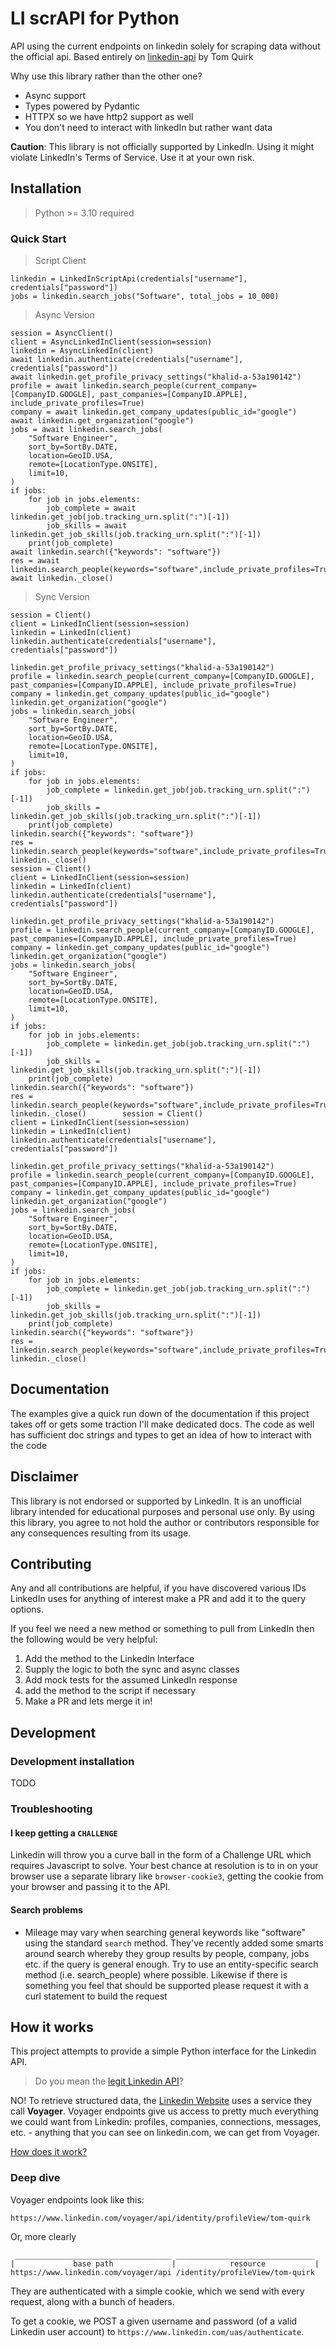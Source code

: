 # LI scrAPI for Python

API using the current endpoints on linkedin solely for scraping data without the official api.
Based entirely on [linkedin-api](https://github.com/tomquirk/linkedin-api) by Tom Quirk

Why use this library rather than the other one?
 - Async support
 - Types powered by Pydantic
 - HTTPX so we have http2 support as well
 - You don't need to interact with linkedIn but rather want data

**Caution**: This library is not officially supported by LinkedIn. Using it might violate LinkedIn's Terms of Service. Use it at your own risk.

## Installation

> Python >= 3.10 required

### Quick Start
> Script Client
```
linkedin = LinkedInScriptApi(credentials["username"], credentials["password"])
jobs = linkedin.search_jobs("Software", total_jobs = 10_000)
```

>Async Version

```
session = AsyncClient()
client = AsyncLinkedInClient(session=session)
linkedin = AsyncLinkedIn(client)
await linkedin.authenticate(credentials["username"], credentials["password"])
await linkedin.get_profile_privacy_settings("khalid-a-53a190142")
profile = await linkedin.search_people(current_company=[CompanyID.GOOGLE], past_companies=[CompanyID.APPLE], include_private_profiles=True)
company = await linkedin.get_company_updates(public_id="google")
await linkedin.get_organization("google")
jobs = await linkedin.search_jobs(
    "Software Engineer",
    sort_by=SortBy.DATE,
    location=GeoID.USA,
    remote=[LocationType.ONSITE],
    limit=10,
)
if jobs:
    for job in jobs.elements:
        job_complete = await linkedin.get_job(job.tracking_urn.split(":")[-1])
        job_skills = await linkedin.get_job_skills(job.tracking_urn.split(":")[-1])
    print(job_complete)
await linkedin.search({"keywords": "software"})
res = await linkedin.search_people(keywords="software",include_private_profiles=True)
await linkedin._close()
```

> Sync Version
```
session = Client()
client = LinkedInClient(session=session)
linkedin = LinkedIn(client)
linkedin.authenticate(credentials["username"], credentials["password"])

linkedin.get_profile_privacy_settings("khalid-a-53a190142")
profile = linkedin.search_people(current_company=[CompanyID.GOOGLE], past_companies=[CompanyID.APPLE], include_private_profiles=True)
company = linkedin.get_company_updates(public_id="google")
linkedin.get_organization("google")
jobs = linkedin.search_jobs(
    "Software Engineer",
    sort_by=SortBy.DATE,
    location=GeoID.USA,
    remote=[LocationType.ONSITE],
    limit=10,
)
if jobs:
    for job in jobs.elements:
        job_complete = linkedin.get_job(job.tracking_urn.split(":")[-1])
        job_skills = linkedin.get_job_skills(job.tracking_urn.split(":")[-1])
    print(job_complete)
linkedin.search({"keywords": "software"})
res = linkedin.search_people(keywords="software",include_private_profiles=True)
linkedin._close()
session = Client()
client = LinkedInClient(session=session)
linkedin = LinkedIn(client)
linkedin.authenticate(credentials["username"], credentials["password"])

linkedin.get_profile_privacy_settings("khalid-a-53a190142")
profile = linkedin.search_people(current_company=[CompanyID.GOOGLE], past_companies=[CompanyID.APPLE], include_private_profiles=True)
company = linkedin.get_company_updates(public_id="google")
linkedin.get_organization("google")
jobs = linkedin.search_jobs(
    "Software Engineer",
    sort_by=SortBy.DATE,
    location=GeoID.USA,
    remote=[LocationType.ONSITE],
    limit=10,
)
if jobs:
    for job in jobs.elements:
        job_complete = linkedin.get_job(job.tracking_urn.split(":")[-1])
        job_skills = linkedin.get_job_skills(job.tracking_urn.split(":")[-1])
    print(job_complete)
linkedin.search({"keywords": "software"})
res = linkedin.search_people(keywords="software",include_private_profiles=True)
linkedin._close()        session = Client()
client = LinkedInClient(session=session)
linkedin = LinkedIn(client)
linkedin.authenticate(credentials["username"], credentials["password"])

linkedin.get_profile_privacy_settings("khalid-a-53a190142")
profile = linkedin.search_people(current_company=[CompanyID.GOOGLE], past_companies=[CompanyID.APPLE], include_private_profiles=True)
company = linkedin.get_company_updates(public_id="google")
linkedin.get_organization("google")
jobs = linkedin.search_jobs(
    "Software Engineer",
    sort_by=SortBy.DATE,
    location=GeoID.USA,
    remote=[LocationType.ONSITE],
    limit=10,
)
if jobs:
    for job in jobs.elements:
        job_complete = linkedin.get_job(job.tracking_urn.split(":")[-1])
        job_skills = linkedin.get_job_skills(job.tracking_urn.split(":")[-1])
    print(job_complete)
linkedin.search({"keywords": "software"})
res = linkedin.search_people(keywords="software",include_private_profiles=True)
linkedin._close()
```

## Documentation

The examples give a quick run down of the documentation if this project takes off or gets some traction I'll make dedicated docs.
The code as well has sufficient doc strings and types to get an idea of how to interact with the code

## Disclaimer

This library is not endorsed or supported by LinkedIn. It is an unofficial library intended for educational purposes and personal use only. By using this library, you agree to not hold the author or contributors responsible for any consequences resulting from its usage.

## Contributing

Any and all contributions are helpful, if you have discovered various IDs LinkedIn uses for anything of interest make a PR and add it to the query options.

If you feel we need a new method or something to pull from LinkedIn then the following would be very helpful:
1. Add the method to the LinkedIn Interface
2. Supply the logic to both the sync and async classes
3. Add mock tests for the assumed LinkedIn response
4. add the method to the script if necessary
5. Make a PR and lets merge it in!

## Development

### Development installation

TODO

### Troubleshooting

#### I keep getting a `CHALLENGE`

Linkedin will throw you a curve ball in the form of a Challenge URL which requires Javascript to solve. Your best chance at resolution is to in on your browser use a separate library like `browser-cookie3`, getting the cookie from your browser and passing it to the API. 

#### Search problems

- Mileage may vary when searching general keywords like "software" using the standard `search` method. They've recently added some smarts around search whereby they group results by people, company, jobs etc. if the query is general enough. Try to use an entity-specific search method (i.e. search_people) where possible. Likewise if there is something you feel that should be supported please request it with a curl statement to build the request

## How it works

This project attempts to provide a simple Python interface for the Linkedin API.

> Do you mean the [legit Linkedin API](https://developer.linkedin.com/)?

NO! To retrieve structured data, the [Linkedin Website](https://linkedin.com) uses a service they call **Voyager**. Voyager endpoints give us access to pretty much everything we could want from Linkedin: profiles, companies, connections, messages, etc. - anything that you can see on linkedin.com, we can get from Voyager.

[How does it work?](#deep-dive)

### Deep dive

Voyager endpoints look like this:

```text
https://www.linkedin.com/voyager/api/identity/profileView/tom-quirk
```

Or, more clearly

```text
 ___________________________________ _______________________________
|             base path             |            resource           |
https://www.linkedin.com/voyager/api /identity/profileView/tom-quirk
```

They are authenticated with a simple cookie, which we send with every request, along with a bunch of headers.

To get a cookie, we POST a given username and password (of a valid Linkedin user account) to `https://www.linkedin.com/uas/authenticate`.


